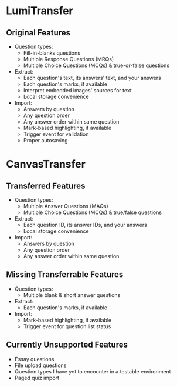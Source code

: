 # LumiTransfer

## Original Features

- Question types:
	- Fill-in-blanks questions
	- Multiple Response Questions (MRQs)
	- Multiple Choice Questions (MCQs) & true-or-false questions
- Extract:
	- Each question's text, its answers' text, and your answers
	- Each question's marks, if available
	- Interpret embedded images' sources for text
	- Local storage convenience
- Import:
	- Answers by question
	- Any question order
	- Any answer order within same question
	- Mark-based highlighting, if available
	- Trigger event for validation
	- Proper autosaving

# CanvasTransfer

## Transferred Features

- Question types:
	- Multiple Answer Questions (MAQs)
	- Multiple Choice Questions (MCQs) & true/false questions
- Extract:
	- Each question ID, its answer IDs, and your answers
	- Local storage convenience
- Import:
	- Answers by question
	- Any question order
	- Any answer order within same question

## Missing Transferrable Features

- Question types:
	- Multiple blank & short answer questions
- Extract:
	- Each question's marks, if available
- Import:
	- Mark-based highlighting, if available
	- Trigger event for question list status

## Currently Unsupported Features

- Essay questions
- File upload questions
- Question types I have yet to encounter in a testable environment
- Paged quiz import
